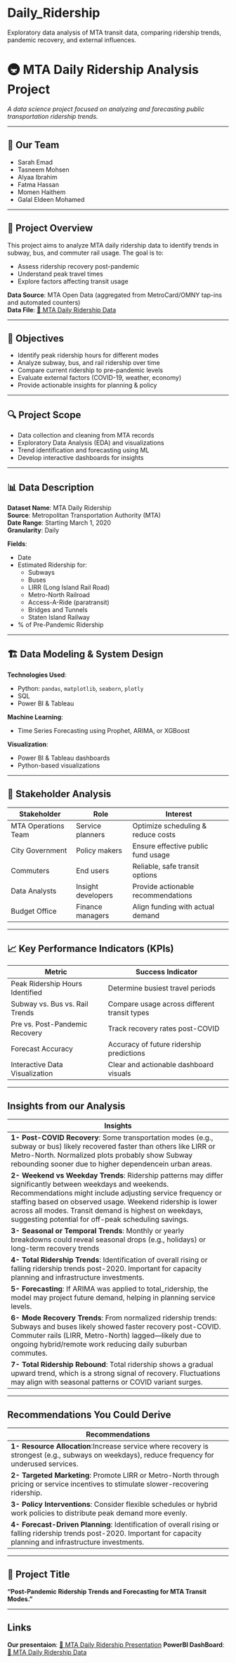 # Daily_Ridership
Exploratory data analysis of MTA transit data, comparing ridership trends, pandemic recovery, and external influences.
# 🚇 MTA Daily Ridership Analysis Project

_A data science project focused on analyzing and forecasting public transportation ridership trends._

---

## 👥 Our Team

- Sarah Emad  
- Tasneem Mohsen  
- Alyaa Ibrahim  
- Fatma Hassan  
- Momen Haithem  
- Galal Eldeen Mohamed  

---

## 🎯 Project Overview

This project aims to analyze MTA daily ridership data to identify trends in subway, bus, and commuter rail usage. The goal is to:

- Assess ridership recovery post-pandemic  
- Understand peak travel times  
- Explore factors affecting transit usage  

**Data Source**: MTA Open Data (aggregated from MetroCard/OMNY tap-ins and automated counters)  
**Data File**: [📂 MTA Daily Ridership Data](https://github.com/sarahh-emadd/Daily_Ridership/blob/main/data/MTA_Daily_Ridership.csv)


---

## 📌 Objectives

- Identify peak ridership hours for different modes  
- Analyze subway, bus, and rail ridership over time  
- Compare current ridership to pre-pandemic levels  
- Evaluate external factors (COVID-19, weather, economy)  
- Provide actionable insights for planning & policy  

---

## 🔍 Project Scope

- Data collection and cleaning from MTA records  
- Exploratory Data Analysis (EDA) and visualizations  
- Trend identification and forecasting using ML  
- Develop interactive dashboards for insights  

---

## 📊 Data Description

**Dataset Name**: MTA Daily Ridership  
**Source**: Metropolitan Transportation Authority (MTA)  
**Date Range**: Starting March 1, 2020  
**Granularity**: Daily  

**Fields**:
- Date  
- Estimated Ridership for:
  - Subways  
  - Buses  
  - LIRR (Long Island Rail Road)  
  - Metro-North Railroad  
  - Access-A-Ride (paratransit)  
  - Bridges and Tunnels  
  - Staten Island Railway  
- % of Pre-Pandemic Ridership  

---

## 🏗️ Data Modeling & System Design

**Technologies Used**:
- Python: `pandas`, `matplotlib`, `seaborn`, `plotly`  
- SQL  
- Power BI & Tableau  

**Machine Learning**:
- Time Series Forecasting using Prophet, ARIMA, or XGBoost  

**Visualization**:
- Power BI & Tableau dashboards  
- Python-based visualizations  

---

## 👥 Stakeholder Analysis

| Stakeholder            | Role                     | Interest                                               |
|------------------------|--------------------------|--------------------------------------------------------|
| MTA Operations Team    | Service planners         | Optimize scheduling & reduce costs                    |
| City Government        | Policy makers            | Ensure effective public fund usage                    |
| Commuters              | End users                | Reliable, safe transit options                        |
| Data Analysts          | Insight developers       | Provide actionable recommendations                    |
| Budget Office          | Finance managers         | Align funding with actual demand                      |

---

## 📈 Key Performance Indicators (KPIs)

| Metric                                | Success Indicator                                  |
|---------------------------------------|----------------------------------------------------|
| Peak Ridership Hours Identified       | Determine busiest travel periods                   |
| Subway vs. Bus vs. Rail Trends        | Compare usage across different transit types       |
| Pre vs. Post-Pandemic Recovery        | Track recovery rates post-COVID                    |
| Forecast Accuracy                     | Accuracy of future ridership predictions           |
| Interactive Data Visualization        | Clear and actionable dashboard visuals             |

---

## Insights from our Analysis

| Insights                                |
|---------------------------------------|
|**1- Post-COVID Recovery**: Some transportation modes (e.g., subway or bus) likely recovered faster than others like LIRR or Metro-North. Normalized plots probably show Subway rebounding sooner due to higher dependencein urban areas.  |
| **2- Weekend vs Weekday Trends**: Ridership patterns may differ significantly between weekdays and weekends. Recommendations might include adjusting service frequency or staffing based on observed usage. Weekend ridership is lower across all modes. Transit demand is highest on weekdays, suggesting potential for off-peak scheduling savings.|
|**3- Seasonal or Temporal Trends**: Monthly or yearly breakdowns could reveal seasonal drops (e.g., holidays) or long-term recovery trends |
|**4- Total Ridership Trends**: Identification of overall rising or falling ridership trends post-2020. Important for capacity planning and infrastructure investments. |
|**5- Forecasting**: If ARIMA was applied to total_ridership, the model may project future demand, helping in planning service levels.       |
|**6- Mode Recovery Trends**: From normalized ridership trends: Subways and buses likely showed faster recovery post-COVID. Commuter rails (LIRR, Metro-North) lagged—likely due to ongoing hybrid/remote work reducing daily suburban commutes.|
|**7- Total Ridership Rebound**: Total ridership shows a gradual upward trend, which is a strong signal of recovery. Fluctuations may align with seasonal patterns or COVID variant surges. |

---

## Recommendations You Could Derive

| Recommendations                                |
|---------------------------------------|
|**1- Resource Allocation**:Increase service where recovery is strongest (e.g., subways on weekdays), reduce frequency for underused services.|
|**2- Targeted Marketing**: Promote LIRR or Metro-North through pricing or service incentives to stimulate slower-recovering ridership.|
|**3- Policy Interventions**: Consider flexible schedules or hybrid work policies to distribute peak demand more evenly. |
|**4- Forecast-Driven Planning**: Identification of overall rising or falling ridership trends post-2020. Important for capacity planning and infrastructure investments. |


---

## 📌 Project Title

**“Post-Pandemic Ridership Trends and Forecasting for MTA Transit Modes.”**


---

## Links
**Our presentaion**: [📂 MTA Daily Ridership Presentation](https://www.canva.com/design/DAGmSeguEIo/SNOXkPJCTElD2xpWjoUMwQ/edit)
**PowerBI DashBoard**: [📂 MTA Daily Ridership Data](https://github.com/sarahh-emadd/Daily_Ridership/blob/main/outputs/PowerBIdashboard.pdf)

